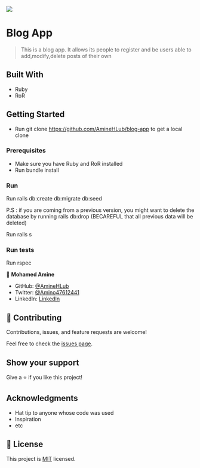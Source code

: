 ![](https://img.shields.io/badge/Microverse-blueviolet)

# Blog App

> This is a blog app. It allows its people to register and be users able to add,modify,delete posts of their own


## Built With

- Ruby
- RoR

## Getting Started

- Run git clone https://github.com/AmineHLub/blog-app to get a local clone

### Prerequisites

- Make sure you have Ruby and RoR installed
- Run bundle install

### Run

Run rails db:create db:migrate db:seed

P.S : if you are coming from a previous version, you might want to delete the database by running rails db:drop (BECAREFUL that all previous data will be deleted)

Run rails s

### Run tests

Run rspec

👤 **Mohamed Amine**

- GitHub: [@AmineHLub](https://github.com/AmineHLub)
- Twitter: [@Amino47612441](https://twitter.com/Amino47612441)
- LinkedIn: [LinkedIn](https://www.linkedin.com/in/mohamed-amine-hajltaief-b18863163/)

## 🤝 Contributing

Contributions, issues, and feature requests are welcome!

Feel free to check the [issues page](../../issues/).

## Show your support

Give a ⭐️ if you like this project!

## Acknowledgments

- Hat tip to anyone whose code was used
- Inspiration
- etc

## 📝 License

This project is [MIT](./MIT.md) licensed.
